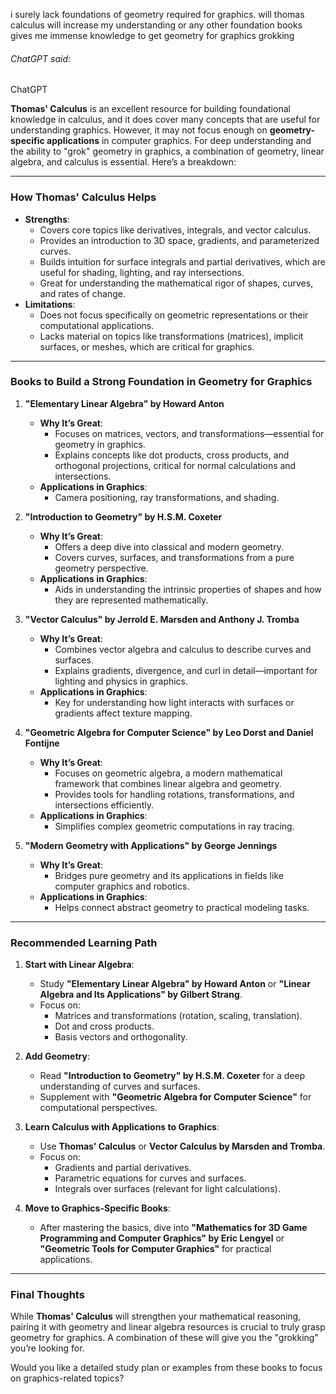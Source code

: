 i surely lack foundations of geometry required for graphics. will thomas calculus will increase my understanding or any other foundation books gives me immense knowledge to get geometry for graphics grokking

###### ChatGPT said:

ChatGPT

**Thomas' Calculus** is an excellent resource for building foundational knowledge in calculus, and it does cover many concepts that are useful for understanding graphics. However, it may not focus enough on **geometry-specific applications** in computer graphics. For deep understanding and the ability to "grok" geometry in graphics, a combination of geometry, linear algebra, and calculus is essential. Here’s a breakdown:

---

### **How Thomas' Calculus Helps**

- **Strengths**:
    - Covers core topics like derivatives, integrals, and vector calculus.
    - Provides an introduction to 3D space, gradients, and parameterized curves.
    - Builds intuition for surface integrals and partial derivatives, which are useful for shading, lighting, and ray intersections.
    - Great for understanding the mathematical rigor of shapes, curves, and rates of change.
- **Limitations**:
    - Does not focus specifically on geometric representations or their computational applications.
    - Lacks material on topics like transformations (matrices), implicit surfaces, or meshes, which are critical for graphics.

---

### **Books to Build a Strong Foundation in Geometry for Graphics**

1. **"Elementary Linear Algebra" by Howard Anton**
    
    - **Why It’s Great**:
        - Focuses on matrices, vectors, and transformations—essential for geometry in graphics.
        - Explains concepts like dot products, cross products, and orthogonal projections, critical for normal calculations and intersections.
    - **Applications in Graphics**:
        - Camera positioning, ray transformations, and shading.
2. **"Introduction to Geometry" by H.S.M. Coxeter**
    
    - **Why It’s Great**:
        - Offers a deep dive into classical and modern geometry.
        - Covers curves, surfaces, and transformations from a pure geometry perspective.
    - **Applications in Graphics**:
        - Aids in understanding the intrinsic properties of shapes and how they are represented mathematically.
3. **"Vector Calculus" by Jerrold E. Marsden and Anthony J. Tromba**
    
    - **Why It’s Great**:
        - Combines vector algebra and calculus to describe curves and surfaces.
        - Explains gradients, divergence, and curl in detail—important for lighting and physics in graphics.
    - **Applications in Graphics**:
        - Key for understanding how light interacts with surfaces or gradients affect texture mapping.
4. **"Geometric Algebra for Computer Science" by Leo Dorst and Daniel Fontijne**
    
    - **Why It’s Great**:
        - Focuses on geometric algebra, a modern mathematical framework that combines linear algebra and geometry.
        - Provides tools for handling rotations, transformations, and intersections efficiently.
    - **Applications in Graphics**:
        - Simplifies complex geometric computations in ray tracing.
5. **"Modern Geometry with Applications" by George Jennings**
    
    - **Why It’s Great**:
        - Bridges pure geometry and its applications in fields like computer graphics and robotics.
    - **Applications in Graphics**:
        - Helps connect abstract geometry to practical modeling tasks.

---

### **Recommended Learning Path**

1. **Start with Linear Algebra**:
    
    - Study **"Elementary Linear Algebra" by Howard Anton** or **"Linear Algebra and Its Applications" by Gilbert Strang**.
    - Focus on:
        - Matrices and transformations (rotation, scaling, translation).
        - Dot and cross products.
        - Basis vectors and orthogonality.
2. **Add Geometry**:
    
    - Read **"Introduction to Geometry" by H.S.M. Coxeter** for a deep understanding of curves and surfaces.
    - Supplement with **"Geometric Algebra for Computer Science"** for computational perspectives.
3. **Learn Calculus with Applications to Graphics**:
    
    - Use **Thomas' Calculus** or **Vector Calculus by Marsden and Tromba**.
    - Focus on:
        - Gradients and partial derivatives.
        - Parametric equations for curves and surfaces.
        - Integrals over surfaces (relevant for light calculations).
4. **Move to Graphics-Specific Books**:
    
    - After mastering the basics, dive into **"Mathematics for 3D Game Programming and Computer Graphics" by Eric Lengyel** or **"Geometric Tools for Computer Graphics"** for practical applications.

---

### **Final Thoughts**

While **Thomas' Calculus** will strengthen your mathematical reasoning, pairing it with geometry and linear algebra resources is crucial to truly grasp geometry for graphics. A combination of these will give you the "grokking" you’re looking for.

Would you like a detailed study plan or examples from these books to focus on graphics-related topics?